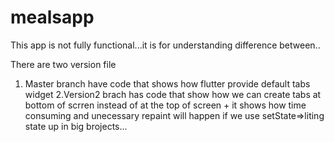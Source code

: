 # mealsapp

This app is not fully functional...it is for understanding difference between..

There are two version file
1. Master branch have code that shows how flutter provide default tabs widget
2.Version2 brach has code that show how we can create tabs at bottom of scrren instead of at the top of screen + it shows how time consuming and unecessary repaint will
happen if we use setState=>liting state up in big brojects...
